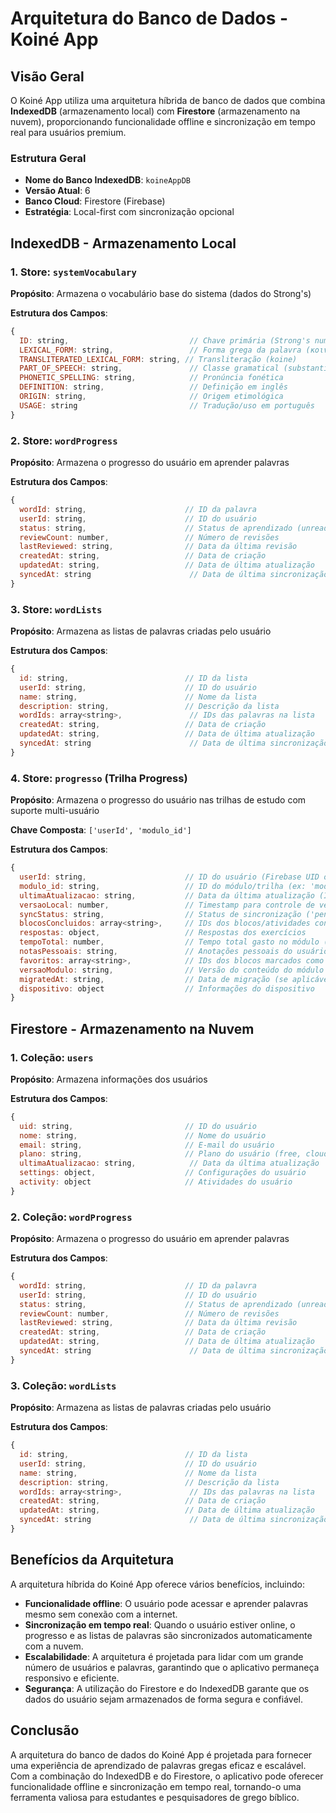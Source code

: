 # Arquitetura do Banco de Dados - Koiné App

## Visão Geral

O Koiné App utiliza uma arquitetura híbrida de banco de dados que combina **IndexedDB** (armazenamento local) com **Firestore** (armazenamento na nuvem), proporcionando funcionalidade offline e sincronização em tempo real para usuários premium.

### Estrutura Geral
- **Nome do Banco IndexedDB**: `koineAppDB`
- **Versão Atual**: 6
- **Banco Cloud**: Firestore (Firebase)
- **Estratégia**: Local-first com sincronização opcional

## IndexedDB - Armazenamento Local

### 1. Store: `systemVocabulary`
**Propósito**: Armazena o vocabulário base do sistema (dados do Strong's)

**Estrutura dos Campos**:
```javascript
{
  ID: string,                           // Chave primária (Strong's number)
  LEXICAL_FORM: string,                 // Forma grega da palavra (κοινή)
  TRANSLITERATED_LEXICAL_FORM: string, // Transliteração (koine)
  PART_OF_SPEECH: string,               // Classe gramatical (substantivo, verbo, etc.)
  PHONETIC_SPELLING: string,            // Pronúncia fonética
  DEFINITION: string,                   // Definição em inglês
  ORIGIN: string,                       // Origem etimológica
  USAGE: string                         // Tradução/uso em português
}
```

### 2. Store: `wordProgress`
**Propósito**: Armazena o progresso do usuário em aprender palavras

**Estrutura dos Campos**:
```javascript
{
  wordId: string,                      // ID da palavra
  userId: string,                      // ID do usuário
  status: string,                      // Status de aprendizado (unread, reading, familiar, memorized)
  reviewCount: number,                 // Número de revisões
  lastReviewed: string,                // Data da última revisão
  createdAt: string,                   // Data de criação
  updatedAt: string,                   // Data de última atualização
  syncedAt: string                      // Data de última sincronização
}
```

### 3. Store: `wordLists`
**Propósito**: Armazena as listas de palavras criadas pelo usuário

**Estrutura dos Campos**:
```javascript
{
  id: string,                          // ID da lista
  userId: string,                      // ID do usuário
  name: string,                        // Nome da lista
  description: string,                 // Descrição da lista
  wordIds: array<string>,               // IDs das palavras na lista
  createdAt: string,                   // Data de criação
  updatedAt: string,                   // Data de última atualização
  syncedAt: string                      // Data de última sincronização
}
```

### 4. Store: `progresso` (Trilha Progress)
**Propósito**: Armazena o progresso do usuário nas trilhas de estudo com suporte multi-usuário

**Chave Composta**: `['userId', 'modulo_id']`

**Estrutura dos Campos**:
```javascript
{
  userId: string,                      // ID do usuário (Firebase UID ou 'anonymous')
  modulo_id: string,                   // ID do módulo/trilha (ex: 'modulo_1', 'modulo_2')
  ultimaAtualizacao: string,           // Data da última atualização (ISO string)
  versaoLocal: number,                 // Timestamp para controle de versão local
  syncStatus: string,                  // Status de sincronização ('pending', 'synced', 'none')
  blocosConcluidos: array<string>,     // IDs dos blocos/atividades concluídos
  respostas: object,                   // Respostas dos exercícios
  tempoTotal: number,                  // Tempo total gasto no módulo (em minutos)
  notasPessoais: string,               // Anotações pessoais do usuário
  favoritos: array<string>,            // IDs dos blocos marcados como favoritos
  versaoModulo: string,                // Versão do conteúdo do módulo
  migratedAt: string,                  // Data de migração (se aplicável)
  dispositivo: object                  // Informações do dispositivo
}
```

## Firestore - Armazenamento na Nuvem

### 1. Coleção: `users`
**Propósito**: Armazena informações dos usuários

**Estrutura dos Campos**:
```javascript
{
  uid: string,                         // ID do usuário
  nome: string,                        // Nome do usuário
  email: string,                       // E-mail do usuário
  plano: string,                       // Plano do usuário (free, cloud, ai)
  ultimaAtualizacao: string,            // Data da última atualização
  settings: object,                    // Configurações do usuário
  activity: object                     // Atividades do usuário
}
```

### 2. Coleção: `wordProgress`
**Propósito**: Armazena o progresso do usuário em aprender palavras

**Estrutura dos Campos**:
```javascript
{
  wordId: string,                      // ID da palavra
  userId: string,                      // ID do usuário
  status: string,                      // Status de aprendizado (unread, reading, familiar, memorized)
  reviewCount: number,                 // Número de revisões
  lastReviewed: string,                // Data da última revisão
  createdAt: string,                   // Data de criação
  updatedAt: string,                   // Data de última atualização
  syncedAt: string                      // Data de última sincronização
}
```

### 3. Coleção: `wordLists`
**Propósito**: Armazena as listas de palavras criadas pelo usuário

**Estrutura dos Campos**:
```javascript
{
  id: string,                          // ID da lista
  userId: string,                      // ID do usuário
  name: string,                        // Nome da lista
  description: string,                 // Descrição da lista
  wordIds: array<string>,               // IDs das palavras na lista
  createdAt: string,                   // Data de criação
  updatedAt: string,                   // Data de última atualização
  syncedAt: string                      // Data de última sincronização
}
```

## Benefícios da Arquitetura

A arquitetura híbrida do Koiné App oferece vários benefícios, incluindo:

*   **Funcionalidade offline**: O usuário pode acessar e aprender palavras mesmo sem conexão com a internet.
*   **Sincronização em tempo real**: Quando o usuário estiver online, o progresso e as listas de palavras são sincronizados automaticamente com a nuvem.
*   **Escalabilidade**: A arquitetura é projetada para lidar com um grande número de usuários e palavras, garantindo que o aplicativo permaneça responsivo e eficiente.
*   **Segurança**: A utilização do Firestore e do IndexedDB garante que os dados do usuário sejam armazenados de forma segura e confiável.

## Conclusão

A arquitetura do banco de dados do Koiné App é projetada para fornecer uma experiência de aprendizado de palavras gregas eficaz e escalável. Com a combinação do IndexedDB e do Firestore, o aplicativo pode oferecer funcionalidade offline e sincronização em tempo real, tornando-o uma ferramenta valiosa para estudantes e pesquisadores de grego bíblico.